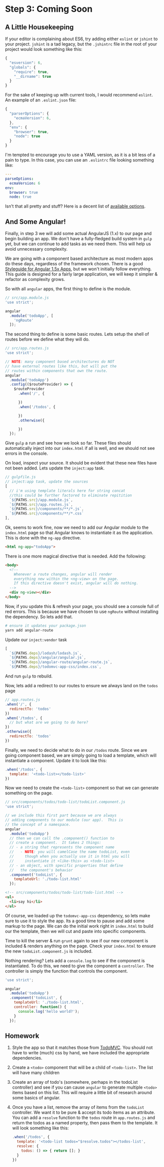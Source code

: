# Step 3:  Coming Soon


## A Little Housekeeping

If your editor is complaining about ES6, try adding either `eslint` or `jshint` to
your project.  `jshint` is a tad legacy, but the `.jshintrc` file in the root of your  
project would look something like this:

```JavaScript
{
  "esversion": 6,
  "globals": {
    "require": true,
    "__dirname": true
  }
}
```

For the sake of keeping up with current tools, I would recommend `eslint`.  An example
of an `.eslint.json` file:

```JavaScript
{
  "parserOptions": {
    "ecmaVersion": 6,
  },
  "env": {
    "browser": true,
    "node": true
  }
}
```
I'm tempted to encourage you to use a YAML version, as it is a bit less of a pain to
type.  In this case, you can use an `.eslintrc` file looking something like:

```yaml
---
parseOptions:
  ecmaVersion: 6
env:
  browser: true
  node: true
```

Isn't that all pretty and stuff?  Here is a decent list of [available options](https://gist.github.com/alefteris/39c9cfe3a6baa9fc5acf).



## And Some Angular!

Finally, in step 3 we will add some actual AngularJS (1.x) to our page
and begin building an app.  We don't have a fully-fledged build system
in `gulp` yet, but we can continue to add tasks as we need them.  This
will help us avoid unnecessary complexity.

We are going with a component based architecture as most modern apps
do these days, regardless of the framework chosen.  There is a good
[Styleguide for Angular 1.5x Apps](https://github.com/toddmotto/angularjs-styleguide), but we won't
initially follow everything.  This guide is designed for a fairly large
application, we will keep it simpler & refactor as complexity grows.

So with all `angular` apps, the first thing to define is the module.  

```JavaScript
// src/app.module.js
'use strict';

angular
  .module('todoApp', [
    'ngRoute'
  ]);
```

The second thing to define is some basic routes.  Lets
setup the shell of routes before we define what they will do.

```JavaScript
// src/app.routes.js
'use strict';

// NOTE: many component based architectures do NOT
// have external routes like this, but will put the
// routes within components that own the route.
angular
  .module('todoApp')
  .config(($routeProvider) => {
    $routeProvider
      .when('/', {

      })
      .when('/todos', {

      })
      .otherwise({

      })
  });
```

Give `gulp` a run and see how we look so far. These
files should automatically inject into our `index.html`
if all is well, and we should not see errors in the
console.

On load, inspect your source. It should be evident that these new files have not been added. Lets update
the `inject:app` task.

```JavaScript
// gulpfile.js
// inject:app task, update the sources
[
  // i'm using template literals here for string concat
  //this could be further factored to eliminate repitition
  `${PATHS.src}/app.module.js`,
  `${PATHS.src}/app.routes.js`,
  `${PATHS.src}/components/**/*.js`,
  `${PATHS.src}/components/**/*.css`
],
```

Ok, seems to work fine, now we need to add our Angular module
to the `index.html` page so that Angular knows to instantiate
it as the application.  This is done with the `ng-app` directive.

```html
<html ng-app="todoApp">
```

There is one more magical directive that is needed.  Add the following:

```html
<body>
  <!--
    Whenever a route changes, angular will render
    everything new within the <ng-view> on the page.
    If this directive doesn't exist, angular will do nothing.
  -->
  <div ng-view></div>
</body>
```

Now, if you update this & refresh your page, you should see a
console full of red errors. This is because we have chosen
to use `ngRoute` without installing the dependency.  So
lets add that.

```bash
# ensure it updates your package.json
yarn add angular-route
```

Update our `inject:vendor` task

```JavaScript
[
  `${PATHS.deps}/lodash/lodash.js`,
  `${PATHS.deps}/angular/angular.js`,
  `${PATHS.deps}/angular-route/angular-route.js`,
  `${PATHS.deps}/todomvc-app-css/index.css`,
```

And run `gulp` to rebuild.

Now, lets add a redirect to our routes to ensure we
always land on the `todos` page

```JavaScript
// app.routes.js
.when('/', {
  redirectTo: 'todos'
})
.when('/todos', {
  // but what are we going to do here?
})
.otherwise({
  redirectTo: 'todos'
})

```

Finally, we need to decide what to do in our `/todos` route.
Since we are going component based, we are simply going to
load a template, which will instantiate a component.  Update it to look like this:

```JavaScript
.when('/todos', {
  template: '<todo-list></todo-list>'
})
```

Now we need to create the `<todo-list>` component so that
we can generate something on the page.

```JavaScript
// src/components/todos/todo-list/todoList.component.js
'use strict';

// we include this first part because we are always
// adding components to our module (our app).  This is
// the concept of a namespace.
angular
  .module('todoApp')
  // then we can call the .component() function to
  // create a component.  It takes 2 things:
  // - a string that represents the component name
  //   - NOTE: you will camelCase the name todoList, even
  //     though when you actually use it in html you will
  //     instantiate it <like-this> as <todo-list>
  // - an object, with specific properties that define
  //   the component's behavior
  .component('todoList', {
    templateUrl: './todo-list.html'
  });
```

```html
<!-- src/components/todos/todo-list/todo-list.html -->
<ul>
  <li>say hi</li>
</ul>
```

Of course, we loaded up the `todomvc-app-css` dependency, so lets make sure to use it to style the app.  Its a good
time to pause and add some markup to the page.  We can do
the initial work right in `index.html` to build our the
template, then we will cut and paste into specific
components.

Time to kill the server & run `grunt` again to see if our
new component is included & renders anything on the page. Check
your `index.html` to ensure the new `todoList.component.js` is included.

Nothing rendering?  Lets add a `console.log` to see if the
component is instantiated. To do this, we need to give the component a
`controller`.  The controller is simply the function that controls the
component.

```JavaScript
'use strict';

angular
  .module('todoApp')
  .component('todoList', {
    templateUrl: './todo-list.html',
    controller: function() {
      console.log('hello world?');
    }
  });

```


## Homework


1.  Style the app so that it matches those from [TodoMVC](http://todomvc.com/).
    You should not have to write (much) css by hand, we have included the appropriate dependencies.
1.  Create a `<todo>` component that will be a child of `<todo-list>`. The
    list will have many children
1.  Create an array of todo's (somewhere, perhaps in the todoList controller)
    and see if you can cause `angular` to generate multiple `<todo>` items
    based on this list. This will require a little bit of research around
    some basics of angular.
1.  Once you have a list, remove the array of items from the `todoList`
    controller.  We want it to be pure & accept its todo items as an
    attribute.  You can add a `resolve` function to the `todos` route
    in `app.routes.js` and return the todos as a named property, then
    pass them to the template.  It will look something like this:

    ```JavaScript
    .when('/todos', {
      template: '<todo-list todos="$resolve.todos"></todos-list',
      resolve: {
        todos: () => { return []; }
      }
    })
    ```

<!--
TODO:
- look at "what next" from step_1.md.  more or less:
- add build for sass, js
- ensure inject works for /src with all the individual files
  - gulp-inject will do this
  - the 'name' option will allow us to use named injection points
    for vendor, etc
- ensure inject works for /dist after we build/minify
- ensure we can serve both /src and /dist so that we can verify
  everything works as expected, both before and after minification!
  - either with a /dev and a /dist prefix
  - OR using ports: 3000 and 3001
    - ports may be easier, path manipulation is always a tad messy
-->
